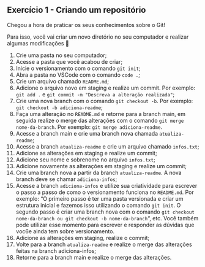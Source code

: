 ## Exercício 1 - Criando um repositório
Chegou a hora de praticar os seus conhecimentos sobre o Git!

Para isso, você vai criar um novo diretório no seu computador e realizar algumas modificações 🤩

1. Crie uma pasta no seu computador;
2. Acesse a pasta que você acabou de criar;
3. Inicie o versionamento com o comando ```git init```;
4. Abra a pasta no VSCode com o comando ```code .```;
5. Crie um arquivo chamado ```README.md```;
6. Adicione o arquivo novo em staging e realize um commit. Por exemplo: ```git add .``` e ```git commit -m "Descreva a alteração realizada"```;
7. Crie uma nova branch com o comando ```git checkout -b```. Por exemplo: ```git checkout -b adiciona-readme```;
8. Faça uma alteração no ```README.md``` e retorne para a branch main, em seguida realize o merge das alterações com o comando ```git merge nome-da-branch```. Por exemplo: ```git merge adiciona-readme```.
9. Acesse a branch main e crie uma branch nova chamada ```atualiza-readme```;
10. Acesse a branch ```atualiza-readme``` e crie um arquivo chamado ```infos.txt```;
11. Adicione as alterações em staging e realize um commit;
12. Adicione seu nome e sobrenome no arquivo ```infos.txt```;
13. Adicione novamente as alterações em staging e realize um commit;
14. Crie uma branch nova a partir da branch ```atualiza-readme```. A nova branch deve se chamar ```adiciona-infos```;
15. Acesse a branch ```adiciona-infos``` e utilize sua criatividade para escrever o passo a passo de como o versionamento funciona no ```README.md```. Por exemplo: “O primeiro passo é ter uma pasta versionada e criar um estrutura inicial e fazemos isso utilizando o comando ```git init```. O segundo passo é criar uma branch nova com o comando ```git checkout nome-da-branch ou git checkout -b nome-da-branch```“, etc. Você também pode utilizar esse momento para escrever e responder as dúvidas que voc6e ainda tem sobre versionamento.
16. Adicione as alterações em staging, realize o commit;
17. Volte para a branch ```atualiza-readme``` e realize o merge das alterações feitas na branch adiciona-infos;
18. Retorne para a branch main e realize o merge das alterações.